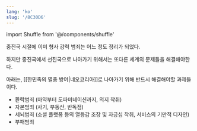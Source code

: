 ```yaml
---
lang: 'ko'
slug: '/8C30D6'
---
```


import Shuffle from '@/components/shuffle'

중진국 시절에 이미 형사 강력 범죄는 어느 정도 정리가 되었다.

하지만 중진국에서 선진국으로 나아가기 위해서는 또다른 세계의 문제들을 해결해야한다.

아래는, [[한민족의 멸종 방어|네오코리아]]로 나아가기 위해 반드시 해결해야할 과제들이다.

<Shuffle>

- 환락범죄 (마약부터 도파미네이션까지, 의지 착취)
- 자본범죄 (사기, 부동산, 반독점)
- 세뇌범죄 (소셜 플랫폼 등의 열등감 조장 및 자긍심 착취, 서비스의 기만적 디자인)
- 부패범죄

</Shuffle>
